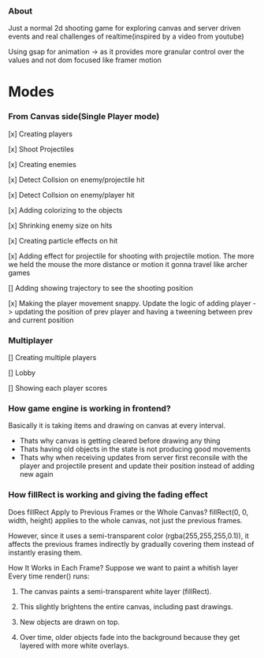 ### About
Just a normal 2d shooting game for exploring canvas and server driven events and real challenges of realtime(inspired by a video from youtube)

Using gsap for animation -> as it provides more granular control over the values and not dom focused like framer motion

# Modes

### From Canvas side(Single Player mode)
[x] Creating players

[x] Shoot Projectiles

[x] Creating enemies

[x] Detect Collsion on enemy/projectile hit
 
[x] Detect Collsion on enemy/player hit

[x] Adding colorizing to the objects

[x] Shrinking enemy size on hits

[x] Creating particle effects on hit

[x] Adding effect for projectile for shooting with projectile motion. The more we held the mouse the more distance or motion it gonna travel like archer games

[] Adding showing trajectory to see the shooting position

[x] Making the player movement snappy. Update the logic of adding player -> updating the position of prev player and having a tweening between prev and current position

### Multiplayer
[] Creating multiple players

[] Lobby

[] Showing each player scores

### How game engine is working in frontend?
Basically it is taking items and drawing on canvas at every interval.
* Thats why canvas is getting cleared before drawing any thing
* Thats having old objects in the state is not producing good movements
* Thats why when receiving updates from server first reconsile with the player and projectile present and update their position instead of adding new again

### How fillRect is working and giving the fading effect
Does fillRect Apply to Previous Frames or the Whole Canvas?
fillRect(0, 0, width, height) applies to the whole canvas, not just the previous frames.

However, since it uses a semi-transparent color (rgba(255,255,255,0.1)), it affects the previous frames indirectly by gradually covering them instead of instantly erasing them.

How It Works in Each Frame?
Suppose we want to paint a whitish layer
Every time render() runs:
1. The canvas paints a semi-transparent white layer (fillRect).

2. This slightly brightens the entire canvas, including past drawings.

3. New objects are drawn on top.

4. Over time, older objects fade into the background because they get layered with more white overlays.

